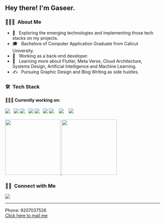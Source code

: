<h2 aling="center"> Hey there! I'm Gaseer.</h2>

<h3> 👨🏻‍💻 &nbsp;About Me </h3>

- 🤔 &nbsp; Exploring the emerging technologies and implementing those tech stacks on my projects.
- 🎓 &nbsp; Bachelore of Computer Application Graduate from Calicut University.
- 💼 &nbsp; Working as a back-end developer.
- 🌱 &nbsp; Learning more about Flutter, Meta Verse, Cloud Architecture, Systems Design, Artificial Intelligence and Machine Learning.
- ✍️ &nbsp; Pursuing Graphic Design and Blog Writing as side hustles.

<h3> 🛠 &nbsp;Tech Stack</h3>
<h4> 👨🏻‍💻 Currently working on:</h4>
<div>
<a src="https://www.flutter.com/"><img src="https://img.icons8.com/color/48/000000/flutter.png"/></a> &nbsp;
  <a src="https://www.dart.com/"><img src="https://img.icons8.com/color/48/000000/dart.png"/></a>
<a src="https://www.firebase.com/"><img src="https://img.icons8.com/color/48/000000/firebase.png"/></a> &nbsp;
  <a src="https://www.figma.com/"><img src="https://img.icons8.com/color/48/000000/figma.png"/></a>
<a src="https://www.javascript.com/"><img src="https://img.icons8.com/color/48/000000/javascript.png"/></a> &nbsp;
  <a src="https://www.git.com/"><img src="https://img.icons8.com/color/48/000000/git.png"/></a>
  <a src="https://reactjs.org/"><img src="https://img.icons8.com/color/48/000000/chatgpt.png"/></a> &nbsp;&nbsp;
  <a src="https://nodejs.org/"><img src="https://img.icons8.com/color/48/000000/nodejs.png"/></a> &nbsp;&nbsp;
<a src="https://reactjs.org/"><img src="https://img.icons8.com/color/48/000000/react-native.png"/></a> &nbsp;&nbsp;
</div>

<br/>

<a href="https://github.com/gaseer">
  <img height="180em" src="https://github-readme-stats.vercel.app/api?username=gaseer&theme=buefy&show_icons=true" />
  <img height="180em" src="https://github-readme-stats.vercel.app/api/top-langs/?username=gaseer&theme=buefy&layout=compact" />
</a>

<br/>

<h3> 🤝🏻 &nbsp;Connect with Me </h3>
<div>
  <img src="https://img.icons8.com/color/48/000000/user.png"/><hr>
Phone: 9207037526<br>
  <a href="mailto:gaseermohammed8@gmail.com">Click here to mail me</a>
</div>

